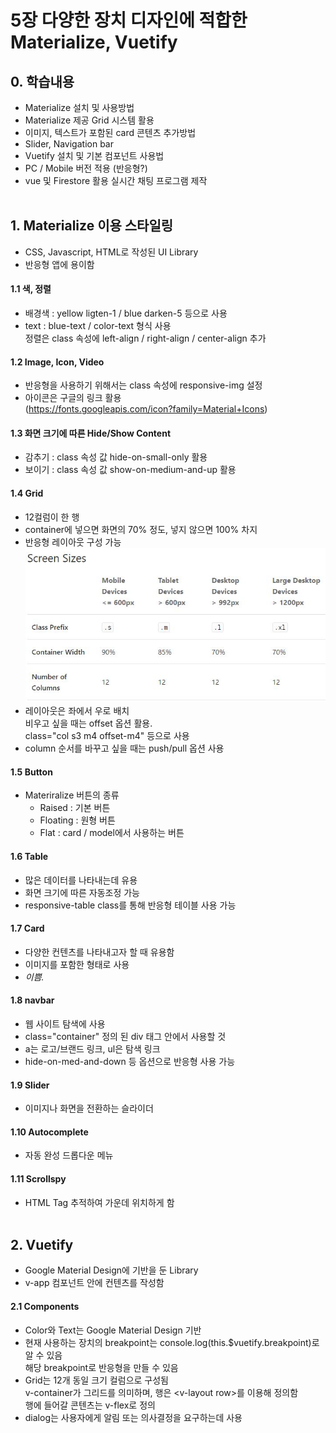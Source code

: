 # 5장 다양한 장치 디자인에 적합한 Materialize, Vuetify

## 0. 학습내용
- Materialize 설치 및 사용방법
- Materialize 제공 Grid 시스템 활용
- 이미지, 텍스트가 포함된 card 콘텐츠 추가방법
- Slider, Navigation bar
- Vuetify 설치 및 기본 컴포넌트 사용법
- PC / Mobile 버전 적용 (반응형?)
- vue 및 Firestore 활용 실시간 채팅 프로그램 제작
<br><br>

## 1. Materialize 이용 스타일링
- CSS, Javascript, HTML로 작성된 UI Library
- 반응형 앱에 용이함

#### 1.1 색, 정렬
- 배경색 : yellow ligten-1 / blue darken-5 등으로 사용
- text : blue-text / color-text 형식 사용   
정렬은 class 속성에 left-align / right-align / center-align 추가

#### 1.2 Image, Icon, Video
- 반응형을 사용하기 위해서는 class 속성에 responsive-img 설정
- 아이콘은 구글의 링크 활용   
(https://fonts.googleapis.com/icon?family=Material+Icons)

#### 1.3 화면 크기에 따른 Hide/Show Content
- 감추기 : class 속성 값 hide-on-small-only 활용
- 보이기 : class 속성 값 show-on-medium-and-up 활용

#### 1.4 Grid
- 12컬럼이 한 행
- container에 넣으면 화면의 70% 정도, 넣지 않으면 100% 차지
- 반응형 레이아웃 구성 가능
  <img src="./assets/chapter05_CreatingResponsiveLayouts.jpg">
- 레이아웃은 좌에서 우로 배치   
비우고 싶을 때는 offset 옵션 활용.   
class="col s3 m4 offset-m4" 등으로 사용
- column 순서를 바꾸고 싶을 때는 push/pull 옵션 사용

#### 1.5 Button
- Materiralize 버튼의 종류
  - Raised : 기본 버튼
  - Floating : 원형 버튼
  - Flat : card / model에서 사용하는 버튼

#### 1.6 Table
- 많은 데이터를 나타내는데 유용
- 화면 크기에 따른 자동조정 가능
- responsive-table class를 통해 반응형 테이블 사용 가능

#### 1.7 Card
- 다양한 컨텐츠를 나타내고자 할 때 유용함
- 이미지를 포함한 형태로 사용
- _이쁨._

#### 1.8 navbar
- 웹 사이트 탐색에 사용
- class="container" 정의 된 div 태그 안에서 사용할 것
- a는 로고/브랜드 링크, ul은 탐색 링크
- hide-on-med-and-down 등 옵션으로 반응형 사용 가능

#### 1.9 Slider
- 이미지나 화면을 전환하는 슬라이더

#### 1.10 Autocomplete
- 자동 완성 드롭다운 메뉴

#### 1.11 Scrollspy
- HTML Tag 추적하여 가운데 위치하게 함
<br><br>

## 2. Vuetify
- Google Material Design에 기반을 둔 Library
- v-app 컴포넌트 안에 컨텐츠를 작성함

#### 2.1 Components
- Color와 Text는 Google Material Design 기반
- 현재 사용하는 장치의 breakpoint는 console.log(this.$vuetify.breakpoint)로 알 수 있음   
해당 breakpoint로 반응형을 만들 수 있음
- Grid는 12개 동일 크기 컬럼으로 구성됨   
v-container가 그리드를 의미하며, 행은 \<v-layout row\>를 이용해 정의함   
행에 들어갈 콘텐츠는 v-flex로 정의
- dialog는 사용자에게 알림 또는 의사결정을 요구하는데 사용